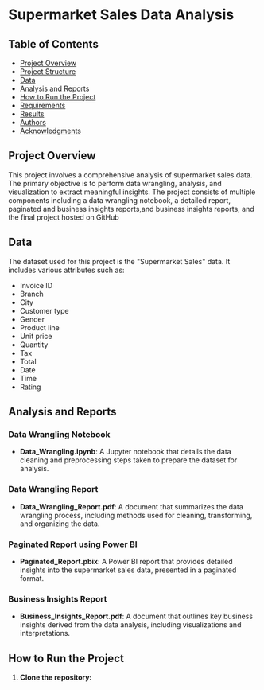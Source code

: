 # Supermarket Sales Data Analysis

## Table of Contents
- [Project Overview](#project-overview)
- [Project Structure](#project-structure)
- [Data](#data)
- [Analysis and Reports](#analysis-and-reports)
- [How to Run the Project](#how-to-run-the-project)
- [Requirements](#requirements)
- [Results](#results)
- [Authors](#authors)
- [Acknowledgments](#acknowledgments)

## Project Overview
This project involves a comprehensive analysis of supermarket sales data. The primary objective is to perform data wrangling, analysis, and visualization to extract meaningful insights. The project consists of multiple components including a data wrangling notebook, a detailed report, paginated and business insights reports,and business insights reports, and the final project hosted on GitHub





## Data
The dataset used for this project is the "Supermarket Sales" data. It includes various attributes such as:
- Invoice ID
- Branch
- City
- Customer type
- Gender
- Product line
- Unit price
- Quantity
- Tax
- Total
- Date
- Time
- Rating

## Analysis and Reports
### Data Wrangling Notebook
- **Data_Wrangling.ipynb**: A Jupyter notebook that details the data cleaning and preprocessing steps taken to prepare the dataset for analysis.

### Data Wrangling Report
- **Data_Wrangling_Report.pdf**: A document that summarizes the data wrangling process, including methods used for cleaning, transforming, and organizing the data.

### Paginated Report using Power BI
- **Paginated_Report.pbix**: A Power BI report that provides detailed insights into the supermarket sales data, presented in a paginated format.

### Business Insights Report
- **Business_Insights_Report.pdf**: A document that outlines key business insights derived from the data analysis, including visualizations and interpretations.

## How to Run the Project
1. **Clone the repository:**
